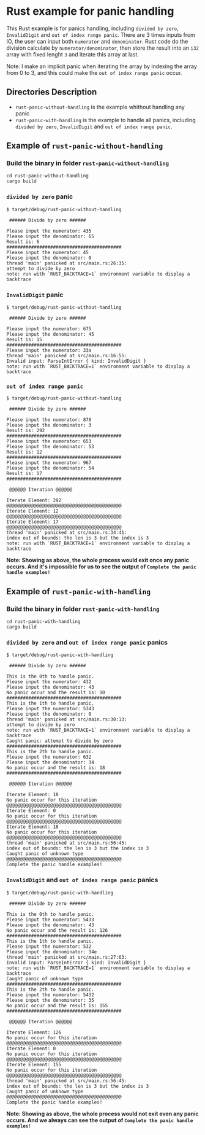 # Rust example for panic handling

This Rust example is for panics handling, including `divided by zero`, `InvalidDigit` and `out of index range panic`. There are 3 times inputs from IO, the user can input both `numerator` and `denominator`. Rust code do the division calculate by `numerator/denominator`, then store the result into an `i32` array with fixed lenght `3` and iterate this array at last.

Note: I make an implicit panic when iterating the array by indexing the array from 0 to 3, and this could make the `out of index range panic` occur.

## Directories Description

- `rust-panic-without-handling` is the example whithout handling any panic
- `rust-panic-with-handling` is the example to handle all panics, including `divided by zero`, `InvalidDigit` and `out of index range panic`.


## Example of `rust-panic-without-handling` 

### Build the binary in folder `rust-panic-without-handling`
```
cd rust-panic-without-handling
cargo build
```
### `divided by zero` panic
```
$ target/debug/rust-panic-without-handling 

 ###### Divide by zero ###### 

Please input the numerator: 435
Please input the denominator: 65
Result is: 6
##########################################
Please input the numerator: 45
Please input the denominator: 0
thread 'main' panicked at src/main.rs:26:35:
attempt to divide by zero
note: run with `RUST_BACKTRACE=1` environment variable to display a backtrace
```

### `InvalidDigit` panic
```
$ target/debug/rust-panic-without-handling 

 ###### Divide by zero ###### 

Please input the numerator: 675
Please input the denominator: 45
Result is: 15
##########################################
Please input the numerator: 33a
thread 'main' panicked at src/main.rs:16:55:
Invalid input: ParseIntError { kind: InvalidDigit }
note: run with `RUST_BACKTRACE=1` environment variable to display a backtrace
```

### `out of index range panic`
```
$ target/debug/rust-panic-without-handling 

 ###### Divide by zero ###### 

Please input the numerator: 878
Please input the denominator: 3
Result is: 292
##########################################
Please input the numerator: 653
Please input the denominator: 53
Result is: 12
##########################################
Please input the numerator: 967
Please input the denominator: 54
Result is: 17
##########################################

 @@@@@@ Iteration @@@@@@ 

Iterate Element: 292
@@@@@@@@@@@@@@@@@@@@@@@@@@@@@@@@@@@@@@@@@@
Iterate Element: 12
@@@@@@@@@@@@@@@@@@@@@@@@@@@@@@@@@@@@@@@@@@
Iterate Element: 17
@@@@@@@@@@@@@@@@@@@@@@@@@@@@@@@@@@@@@@@@@@
thread 'main' panicked at src/main.rs:34:41:
index out of bounds: the len is 3 but the index is 3
note: run with `RUST_BACKTRACE=1` environment variable to display a backtrace
```

**Note: Showing as above, the whole process would exit once any panic occurs. And it's impossible for us to see the output of `Complete the panic handle examples!`**

## Example of `rust-panic-with-handling` 

### Build the binary in folder `rust-panic-with-handling`
```
cd rust-panic-with-handling
cargo build
```
### `divided by zero` and `out of index range panic` panics
```
$ target/debug/rust-panic-with-handling 

 ###### Divide by zero ###### 

This is the 0th to handle panic.
Please input the numerator: 432
Please input the denominator: 43
No panic occur and the result is: 10
##########################################
This is the 1th to handle panic.
Please input the numerator: 5343
Please input the denominator: 0
thread 'main' panicked at src/main.rs:30:13:
attempt to divide by zero
note: run with `RUST_BACKTRACE=1` environment variable to display a backtrace
Caught panic: attempt to divide by zero
##########################################
This is the 2th to handle panic.
Please input the numerator: 632
Please input the denominator: 34
No panic occur and the result is: 18
##########################################

 @@@@@@ Iteration @@@@@@ 

Iterate Element: 10
No panic occur for this iteration
@@@@@@@@@@@@@@@@@@@@@@@@@@@@@@@@@@@@@@@@@@
Iterate Element: 0
No panic occur for this iteration
@@@@@@@@@@@@@@@@@@@@@@@@@@@@@@@@@@@@@@@@@@
Iterate Element: 18
No panic occur for this iteration
@@@@@@@@@@@@@@@@@@@@@@@@@@@@@@@@@@@@@@@@@@
thread 'main' panicked at src/main.rs:56:45:
index out of bounds: the len is 3 but the index is 3
Caught panic of unknown type
@@@@@@@@@@@@@@@@@@@@@@@@@@@@@@@@@@@@@@@@@@
Complete the panic handle examples!
```

### `InvalidDigit` and `out of index range panic` panics
```
$ target/debug/rust-panic-with-handling 

 ###### Divide by zero ###### 

This is the 0th to handle panic.
Please input the numerator: 5433
Please input the denominator: 43
No panic occur and the result is: 126
##########################################
This is the 1th to handle panic.
Please input the numerator: 532
Please input the denominator: 34e
thread 'main' panicked at src/main.rs:27:63:
Invalid input: ParseIntError { kind: InvalidDigit }
note: run with `RUST_BACKTRACE=1` environment variable to display a backtrace
Caught panic of unknown type
##########################################
This is the 2th to handle panic.
Please input the numerator: 5432
Please input the denominator: 35
No panic occur and the result is: 155
##########################################

 @@@@@@ Iteration @@@@@@ 

Iterate Element: 126
No panic occur for this iteration
@@@@@@@@@@@@@@@@@@@@@@@@@@@@@@@@@@@@@@@@@@
Iterate Element: 0
No panic occur for this iteration
@@@@@@@@@@@@@@@@@@@@@@@@@@@@@@@@@@@@@@@@@@
Iterate Element: 155
No panic occur for this iteration
@@@@@@@@@@@@@@@@@@@@@@@@@@@@@@@@@@@@@@@@@@
thread 'main' panicked at src/main.rs:56:45:
index out of bounds: the len is 3 but the index is 3
Caught panic of unknown type
@@@@@@@@@@@@@@@@@@@@@@@@@@@@@@@@@@@@@@@@@@
Complete the panic handle examples!
```

**Note: Showing as above, the whole process would not exit even any panic occurs. And we always can see the output of `Complete the panic handle examples!`**
